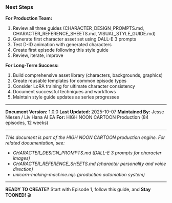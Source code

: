 ### Next Steps

**For Production Team:**
1. Review all three guides (CHARACTER_DESIGN_PROMPTS.md, CHARACTER_REFERENCE_SHEETS.md, VISUAL_STYLE_GUIDE.md)
2. Generate first character asset set using DALL-E 3 prompts
3. Test D-ID animation with generated characters
4. Create first episode following this style guide
5. Review, iterate, improve

**For Long-Term Success:**
1. Build comprehensive asset library (characters, backgrounds, graphics)
2. Create reusable templates for common episode types
3. Consider LoRA training for ultimate character consistency
4. Document successful techniques and workflows
5. Maintain style guide updates as series progresses

---

**Document Version:** 1.0.0
**Last Updated:** 2025-10-07
**Maintained By:** Jesse Niesen / Liv Hana AI EA
**For:** HIGH NOON CARTOON Production (84 episodes, 12 weeks)

---

*This document is part of the HIGH NOON CARTOON production engine. For related documentation, see:*
- *CHARACTER_DESIGN_PROMPTS.md (DALL-E 3 prompts for character images)*
- *CHARACTER_REFERENCE_SHEETS.md (character personality and voice direction)*
- *unicorn-making-machine.mjs (production automation system)*

---

**READY TO CREATE?** Start with Episode 1, follow this guide, and **Stay TOONED!** 🎬
